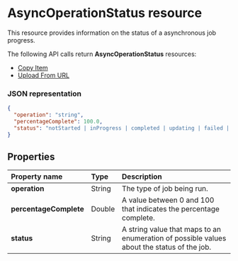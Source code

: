 # AsyncOperationStatus resource

This resource provides information on the status of a asynchronous job progress.

The following API calls return **AsyncOperationStatus** resources:

* [Copy Item](../items/copy.md)
* [Upload From URL](../items/upload_url.md)

### JSON representation

<!-- { "blockType": "resource", "@odata.type": "oneDrive.asyncOperationStatus", "optionalProperties": ["operation"] } -->
```json
{
  "operation": "string",
  "percentageComplete": 100.0,
  "status": "notStarted | inProgress | completed | updating | failed | deletePending | deleteFailed | waiting"
}
```

## Properties

| Property name          | Type   | Description                                                                                |
|:-----------------------|:-------|:-------------------------------------------------------------------------------------------|
| **operation**          | String | The type of job being run.                                                                 |
| **percentageComplete** | Double | A value between 0 and 100 that indicates the percentage complete.                          |
| **status**             | String | A string value that maps to an enumeration of possible values about the status of the job. |

<!-- {
  "type": "#page.annotation",
  "description": "AsyncJobResource provides details about how to poll for an async completion.",
  "keywords": "async,job status,async status,copy,upload from url",
  "section": "documentation"
} -->
